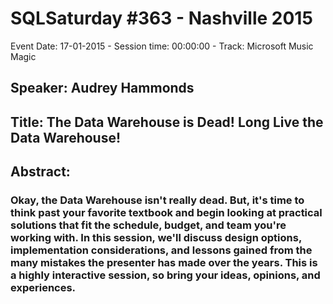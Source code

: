 # SQLSaturday #363 - Nashville 2015
Event Date: 17-01-2015 - Session time: 00:00:00 - Track: Microsoft Music Magic
## Speaker: Audrey Hammonds
## Title: The Data Warehouse is Dead! Long Live the Data Warehouse!
## Abstract:
### Okay, the Data Warehouse isn't really dead. But, it's time to think past your favorite textbook and begin looking at practical solutions that fit the schedule, budget, and team you're working with. In this session, we'll discuss design options, implementation considerations, and lessons gained from the many mistakes the presenter has made over the years. This is a highly interactive session, so bring your ideas, opinions, and experiences.  
